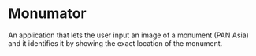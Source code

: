 # Monumator

An application that lets the user input an image of a monument (PAN Asia) and it identifies it by showing the exact location of the monument.


